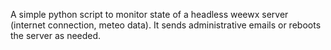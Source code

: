 A simple python script to monitor state of a headless weewx server (internet connection, meteo data).
It sends administrative emails or reboots the server as needed.
